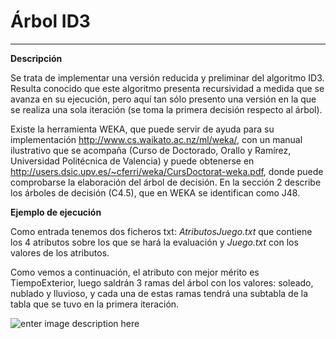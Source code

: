 <!--Creado por Jonathan Carrero -->

**Árbol ID3**
==============
----------

**Descripción**

Se trata de implementar una versión reducida y preliminar del algoritmo ID3. Resulta conocido que este algoritmo presenta recursividad a medida que se avanza en su ejecución, pero aquí tan sólo presento una versión en la que se realiza una sola iteración (se toma la primera decisión respecto al árbol).

Existe la herramienta WEKA, que puede servir de ayuda para su implementación http://www.cs.waikato.ac.nz/ml/weka/, con un manual ilustrativo que se acompaña (Curso de Doctorado, Orallo y Ramírez, Universidad Politécnica de Valencia) y puede obtenerse en http://users.dsic.upv.es/~cferri/weka/CursDoctorat-weka.pdf, donde puede comprobarse la elaboración del árbol de decisión. En la sección 2 describe los árboles de decisión (C4.5), que en WEKA se identifican como J48.

**Ejemplo de ejecución**

Como entrada tenemos dos ficheros txt: *AtributosJuego.txt* que contiene los 4 atributos sobre los que se hará la evaluación 
y *Juego.txt* con los valores de los atributos.

Como vemos a continuación, el atributo con mejor mérito es TiempoExterior, luego saldrán 3 ramas del árbol con los valores: soleado, nublado y lluvioso, y cada una de estas ramas tendrá una subtabla de la tabla que se tuvo en la primera iteración.

![enter image description here](https://github.com/Joncarre/Java-language/blob/master/Ingenier%C3%ADa%20del%20Conocimiento/images/IC2_1.png)
